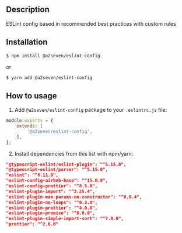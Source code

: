 ## Description

ESLint config based in recommended best practices with custom rules

## Installation

```bash
$ npm install @a2seven/eslint-config
```
or
```bash
$ yarn add @a2seven/eslint-config
```

## How to usage

1. Add `@a2seven/eslint-config` package to your `.eslintrc.js` file:

```javascript
module.exports = {
    extends: [
        '@a2seven/eslint-config',
    ],
};
```

2. Install dependencies from this list with npm/yarn:

```json
"@typescript-eslint/eslint-plugin": "^5.15.0",
"@typescript-eslint/parser": "^5.15.0",
"eslint": "^8.11.0",
"eslint-config-airbnb-base": "^15.0.0",
"eslint-config-prettier": "^8.5.0",
"eslint-plugin-import": "^2.25.4",
"eslint-plugin-max-params-no-constructor": "^0.0.4",
"eslint-plugin-no-loops": "^0.3.0",
"eslint-plugin-prettier": "^4.0.0",
"eslint-plugin-promise": "^6.0.0",
"eslint-plugin-simple-import-sort": "^7.0.0",
"prettier": "^2.6.0"
```
